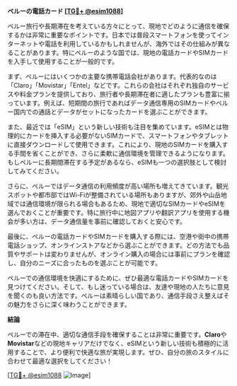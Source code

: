 **ペルーの電話カード [[TG💪+ @esim1088](https://t.me/s/esim1088)]**

ペルー旅行や長期滞在を考えている方々にとって、現地でどのように通信を確保するかは非常に重要なポイントです。日本では普段スマートフォンを使ってインターネットや電話を利用しているかもしれませんが、海外ではその仕組みが異なることがあります。特にペルーのような国では、現地の電話カードやSIMカードを入手して使用することが一般的です。

まず、ペルーにはいくつかの主要な携帯電話会社があります。代表的なのは「Claro」「Movistar」「Entel」などです。これらの会社はそれぞれ独自のサービスや料金プランを提供しており、旅行者や長期滞在者に適したプランも豊富に揃っています。例えば、短期間の旅行であればデータ通信専用のSIMカードやペルー国内での通話とデータがセットになったカードを選ぶことができます。

また、最近では「eSIM」という新しい技術も注目を集めています。eSIMとは物理的にカードを挿入する必要がないSIMカードで、スマートフォンやタブレットに直接ダウンロードして使用できます。これにより、現地のSIMカードを購入する手間を省くことができ、さらに柔軟に通信環境を管理できるようになります。もしペルーに長期間滞在する予定があるなら、eSIMも一つの選択肢として検討してみてください。

さらに、ペルーではデータ通信の利用頻度が高い場所も増えてきています。観光スポットや都市部ではWi-Fiが整備されている場所もありますが、郊外や山岳地域では通信環境が限られる場合もあるため、現地で適切なSIMカードやeSIMを選んでおくことが重要です。特に旅行中に地図アプリや翻訳アプリを使用する機会が多い方は、データ通信量を事前に確認しておくと安心です。

最後に、ペルーの電話カードやSIMカードを購入する際には、空港や街中の携帯電話ショップ、オンラインストアなどから選ぶことができます。どの方法でも品質やサポートは変わりませんが、オンライン購入の場合には事前にプランを確認し、自分のニーズに合ったものを選ぶことが可能です。

ペルーでの通信環境を快適にするために、ぜひ最適な電話カードやSIMカードを見つけてください。そして、もし迷っている場合は、友達や現地の人たちに意見を聞くのも良い方法です。ペルーは素晴らしい国であり、通信手段さえ整えばその魅力をさらに深く味わうことができます。

**結論**

ペルーでの滞在中、適切な通信手段を確保することは非常に重要です。**Claro**や**Movistar**などの現地キャリアだけでなく、eSIMという新しい技術も積極的に活用することで、より便利で快適な旅が実現します。ぜひ、自分の旅のスタイルに合わせて最適な選択をしてください！

[[TG💪+ @esim1088](https://t.me/s/esim1088) ![Image](https://i.postimg.cc/Y0z9fWf4/image.png)]